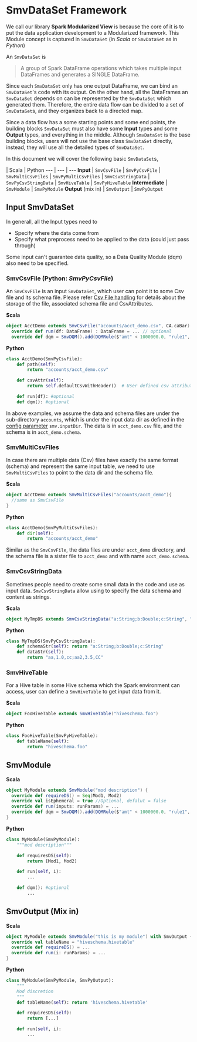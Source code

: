 # SmvDataSet Framework

We call our library **Spark Modularized View** is because the core of it is to put
the data application development to a Modularized framework. This Module concept is captured in
`SmvDataSet` (in *Scala* or `SmvDataSet` as in *Python*)

An `SmvDataSet` is
> A group of Spark DataFrame operations which takes multiple input DataFrames and generates a SINGLE
> DataFrame.

Since each `SmvDataSet` only has one output DataFrame, we can bind an `SmvDataSet`'s code with
its output. On the other hand, all the DataFrames an `SmvDataSet` depends on can be represented
by the `SmvDataSet` which generated them. Therefore, the entire data flow can be divided to a
set of `SmvDataSet`s, and they organizes back to a directed map.

Since a data flow has a some starting points and some end points, the building blocks `SmvDataSet`
must also have some **Input** types and some **Output** types, and everything in the middle.
Although `SmvDataSet` is the base building blocks, users will not use the base class `SmvDataSet`
directly, instead, they will use all the detailed types of `SmvDataSet`.

In this document we will cover the following basic `SmvDataSet`s,

 | Scala | Python
--- | --- | ---
**Input** | `SmvCsvFile` | `SmvPyCsvFile`
          | `SmvMultiCsvFiles` | `SmvPyMultiCsvFiles`
          | `SmvCsvStringData` | `SmvPyCsvStringData`
          | `SmvHiveTable` | `SmvPyHiveTable`
**Intermediate** | `SmvModule` | `SmvPyModule`
**Output** (mix in) | `SmvOutput` | `SmvPyOutput`


## Input SmvDataSet

In generall, all the Input types need to
* Specify where the data come from
* Specify what preprocess need to be applied to the data (could just pass through)

Some input can't guarantee data quality, so a Data Quality Module (dqm) also need to be
specified.

### SmvCsvFile (Python: *SmvPyCsvFile*)

An `SmvCsvFile` is an input `SmvDataSet`, which user can point it to some Csv file and its schema
file. Please refer [Csv File handling](smv_file.md) for details about the storage of the file,
associated schema file and CsvAttributes.

**Scala**
```scala
object AcctDemo extends SmvCsvFile("accounts/acct_demo.csv", CA.caBar) {
  override def run(df: DataFrame) : DataFrame = ... // optional
  override def dqm = SmvDQM().add(DQMRule($"amt" < 1000000.0, "rule1", FailAny)) //optional
```

**Python**
```python
class AcctDemo(SmvPyCsvFile):
    def path(self):
        return "accounts/acct_demo.csv"

    def csvAttr(self):
        return self.defaultCsvWithHeader()  # User defined csv attributes are not supported yet

    def run(df): #optional
    def dqm(): #optional
```

In above examples, we assume the data and schema files are under the sub-directory `accounts`,
which is under the input data dir as defined in the [config parameter](app_config.md) `smv.inputDir`.
The data is in `acct_demo.csv` file, and the schema is in `acct_demo.schema`.

### SmvMultiCsvFiles

In case there are multiple data (Csv) files have exactly the same format (schema) and represent
the same input table, we need to use `SmvMultiCsvFiles` to point to the data dir and the schema file.

**Scala**
```scala
object AcctDemo extends SmvMultiCsvFiles("accounts/acct_demo"){
  //same as SmvCsvFile
}
```

**Python**
```python
class AcctDemo(SmvPyMultiCsvFiles):
    def dir(self):
        return "accounts/acct_demo"
```
Similar as the `SmvCsvFile`, the data files are under `acct_demo` directory, and the schema file
is a sister file to `acct_demo` and with name `acct_demo.schema`.

### SmvCsvStringData

Sometimes people need to create some small data in the code and use as input data. `SmvCsvStringData`
allow using to specify the data schema and content as strings.

**Scala**
```scala
object MyTmpDS extends SmvCsvStringData("a:String;b:Double;c:String", "aa,1.0,cc;aa2,3.5,CC")
```
**Python**
```python
class MyTmpDS(SmvPyCsvStringData):
    def schemaStr(self): return "a:String;b:Double;c:String"
    def dataStr(self):
        return "aa,1.0,cc;aa2,3.5,CC"
```


### SmvHiveTable

For a Hive table in some Hive schema which the Spark environment can access, user can
define a `SmvHiveTable` to get input data from it.

**Scala**
```scala
object FooHiveTable extends SmvHiveTable("hiveschema.foo")
```

**Python**
```python
class FooHiveTable(SmvPyHiveTable):
    def tableName(self):
        return "hiveschema.foo"
```

## SmvModule
**Scala**
```scala
object MyModule extends SmvModule("mod description") {
  override def requireDS() = Seq(Mod1, Mod2)
  override val isEphemeral = true //Optional, defalut = false
  override def run(inputs: runParams) = ...
  override def dqm = SmvDQM().add(DQMRule($"amt" < 1000000.0, "rule1", FailAny)) //optional
}
```
**Python**
```python
class MyModule(SmvPyModule):
    """mod description"""

    def requiresDS(self):
        return [Mod1, Mod2]

    def run(self, i):
        ...

    def dqm(): #optional
        ...
```

## SmvOutput (Mix in)
**Scala**
```scala
object MyModule extends SmvModule("this is my module") with SmvOutput {
  override val tableName = "hiveschema.hivetable"
  override def requireDS() = ...
  override def run(i: runParams) = ...
}
```

**Python**
```python
class MyModule(SmvPyModule, SmvPyOutput):
    """
    Mod discretion
    """
    def tableName(self): return 'hiveschema.hivetable'

    def requiresDS(self):
        return [...]

    def run(self, i):
        ...
```
